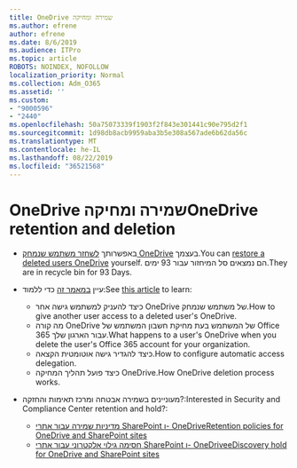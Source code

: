```yaml
---
title: OneDrive שמירה ומחיקה
ms.author: efrene
author: efrene
ms.date: 8/6/2019
ms.audience: ITPro
ms.topic: article
ROBOTS: NOINDEX, NOFOLLOW
localization_priority: Normal
ms.collection: Adm_O365
ms.assetid: ''
ms.custom:
- "9000596"
- "2440"
ms.openlocfilehash: 50a75073339f1903f2f843e301441c90e795d2f1
ms.sourcegitcommit: 1d98db8acb9959aba3b5e308a567ade6b62da56c
ms.translationtype: MT
ms.contentlocale: he-IL
ms.lasthandoff: 08/22/2019
ms.locfileid: "36521568"
---
```

# <a name="onedrive-retention-and-deletion"></a><span data-ttu-id="81cc1-102">OneDrive שמירה ומחיקה</span><span class="sxs-lookup"><span data-stu-id="81cc1-102">OneDrive retention and deletion</span></span>

- <span data-ttu-id="81cc1-103">באפשרותך [לשחזר משתמש שנמחק OneDrive](https://docs.microsoft.com/onedrive/restore-deleted-onedrive) בעצמך.</span><span class="sxs-lookup"><span data-stu-id="81cc1-103">You can [restore a deleted users OneDrive](https://docs.microsoft.com/onedrive/restore-deleted-onedrive) yourself.</span></span> <span data-ttu-id="81cc1-104">הם נמצאים סל המיחזור עבור 93 ימים.</span><span class="sxs-lookup"><span data-stu-id="81cc1-104">They are in recycle bin for 93 Days.</span></span> 

- <span data-ttu-id="81cc1-105">עיין [במאמר זה](https://docs.microsoft.com/onedrive/restore-deleted-onedrive) כדי ללמוד:</span><span class="sxs-lookup"><span data-stu-id="81cc1-105">See [this article](https://docs.microsoft.com/onedrive/restore-deleted-onedrive) to learn:</span></span>
    - <span data-ttu-id="81cc1-106">כיצד להעניק למשתמש גישה אחר OneDrive של משתמש שנמחק.</span><span class="sxs-lookup"><span data-stu-id="81cc1-106">How to give another user access to a deleted user's OneDrive.</span></span>
    - <span data-ttu-id="81cc1-107">מה קורה OneDrive של המשתמש בעת מחיקת חשבון המשתמש של Office 365 עבור הארגון שלך.</span><span class="sxs-lookup"><span data-stu-id="81cc1-107">What happens to a user's OneDrive when you delete the user's Office 365 account for your organization.</span></span>
    - <span data-ttu-id="81cc1-108">כיצד להגדיר גישה אוטומטית הקצאה.</span><span class="sxs-lookup"><span data-stu-id="81cc1-108">How to configure automatic access delegation.</span></span>
    - <span data-ttu-id="81cc1-109">כיצד פועל תהליך המחיקה OneDrive.</span><span class="sxs-lookup"><span data-stu-id="81cc1-109">How OneDrive deletion process works.</span></span>

- <span data-ttu-id="81cc1-110">מעוניינים בשמירה אבטחה ומרכז תאימות והחזקה?:</span><span class="sxs-lookup"><span data-stu-id="81cc1-110">Interested in Security and Compliance Center retention and hold?:</span></span>
    - [<span data-ttu-id="81cc1-111">מדיניות שמירה עבור אתרי SharePoint ו- OneDrive</span><span class="sxs-lookup"><span data-stu-id="81cc1-111">Retention policies for OneDrive and SharePoint sites</span></span>](https://docs.microsoft.com/office365/securitycompliance/retention-policies?redirectSourcePath=%252farticle%252f5e377752-700d-4870-9b6d-12bfc12d2423#content-in-onedrive-accounts-and-sharepoint-sites)
    - [<span data-ttu-id="81cc1-112">חסימה גילוי אלקטרוני עבור אתרי SharePoint ו- OneDrive</span><span class="sxs-lookup"><span data-stu-id="81cc1-112">eDiscovery hold for OneDrive and SharePoint sites</span></span>](https://docs.microsoft.com/office365/securitycompliance/ediscovery-cases#step-4-place-content-locations-on-hold)



